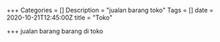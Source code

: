 +++
Categories = []
Description = "jualan barang toko"
Tags = []
date = 2020-10-21T12:45:00Z
title = "Toko"

+++
jualan barang barang di toko